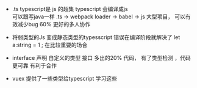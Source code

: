 - .ts
  typescript是 js 的超集 
  typescript 会编译成js  
  可以跟写java一样 
  .ts -> webpack loader -> babel -> js 
  大型项目， 可以有效减少bug 60% 
  更好的多人协作 

- 将弱类型的Js 变成静态类型的typesscript 
错误在编译阶段就解决了
let a:string =  1 ;
在比较重要的场合  

- interface 声明 自定义的类型 接口 
多出的20% 代码， 有了类型检测 ，代码更可靠 
有利于合作  

- vuex 提供了一些类型给typescript  学习这些 